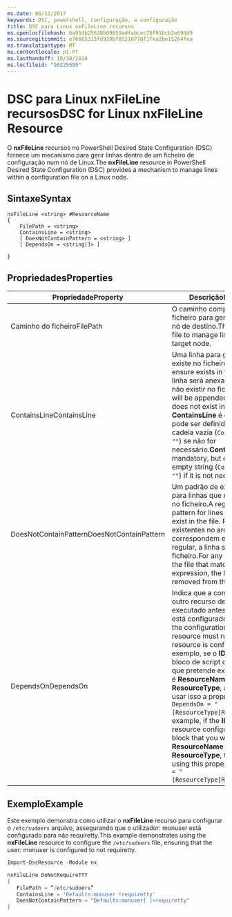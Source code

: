 ```yaml
---
ms.date: 06/12/2017
keywords: DSC, powershell, configuração, a configuração
title: DSC para Linux nxFileLine recursos
ms.openlocfilehash: 6a91db25638b09659adfabcec78f91bcb2e69dd9
ms.sourcegitcommit: e76665315fd928bf85210778f1fea2be15264fea
ms.translationtype: MT
ms.contentlocale: pt-PT
ms.lasthandoff: 10/30/2018
ms.locfileid: "50225595"
---
```

# <a name="dsc-for-linux-nxfileline-resource"></a><span data-ttu-id="775fb-103">DSC para Linux nxFileLine recursos</span><span class="sxs-lookup"><span data-stu-id="775fb-103">DSC for Linux nxFileLine Resource</span></span>

<span data-ttu-id="775fb-104">O **nxFileLine** recursos no PowerShell Desired State Configuration (DSC) fornece um mecanismo para gerir linhas dentro de um ficheiro de configuração num nó de Linux.</span><span class="sxs-lookup"><span data-stu-id="775fb-104">The **nxFileLine** resource in PowerShell Desired State Configuration (DSC) provides a mechanism to manage lines within a configuration file on a Linux node.</span></span>

## <a name="syntax"></a><span data-ttu-id="775fb-105">Sintaxe</span><span class="sxs-lookup"><span data-stu-id="775fb-105">Syntax</span></span>

```
nxFileLine <string> #ResourceName
{
    FilePath = <string>
    ContainsLine = <string>
    [ DoesNotContainPattern = <string> ]
    [ DependsOn = <string[]> ]

}
```

## <a name="properties"></a><span data-ttu-id="775fb-106">Propriedades</span><span class="sxs-lookup"><span data-stu-id="775fb-106">Properties</span></span>

|  <span data-ttu-id="775fb-107">Propriedade</span><span class="sxs-lookup"><span data-stu-id="775fb-107">Property</span></span> |  <span data-ttu-id="775fb-108">Descrição</span><span class="sxs-lookup"><span data-stu-id="775fb-108">Description</span></span> |
|---|---|
| <span data-ttu-id="775fb-109">Caminho do ficheiro</span><span class="sxs-lookup"><span data-stu-id="775fb-109">FilePath</span></span>| <span data-ttu-id="775fb-110">O caminho completo para o ficheiro para gerir as linhas no nó de destino.</span><span class="sxs-lookup"><span data-stu-id="775fb-110">The full path to the file to manage lines in on the target node.</span></span>|
| <span data-ttu-id="775fb-111">ContainsLine</span><span class="sxs-lookup"><span data-stu-id="775fb-111">ContainsLine</span></span>| <span data-ttu-id="775fb-112">Uma linha para garantir que existe no ficheiro.</span><span class="sxs-lookup"><span data-stu-id="775fb-112">A line to ensure exists in the file.</span></span> <span data-ttu-id="775fb-113">Essa linha será anexada ao ficheiro se não existir no ficheiro.</span><span class="sxs-lookup"><span data-stu-id="775fb-113">This line will be appended to the file if it does not exist in the file.</span></span> <span data-ttu-id="775fb-114">**ContainsLine** é obrigatório, mas pode ser definido como uma cadeia vazia (`ContainsLine = ""`) se não for necessário.</span><span class="sxs-lookup"><span data-stu-id="775fb-114">**ContainsLine** is mandatory, but can be set to an empty string (`ContainsLine = ""`) if it is not needed.</span></span>|
| <span data-ttu-id="775fb-115">DoesNotContainPattern</span><span class="sxs-lookup"><span data-stu-id="775fb-115">DoesNotContainPattern</span></span>| <span data-ttu-id="775fb-116">Um padrão de expressão regular para linhas que não deve existir no ficheiro.</span><span class="sxs-lookup"><span data-stu-id="775fb-116">A regular expression pattern for lines that should not exist in the file.</span></span> <span data-ttu-id="775fb-117">Para as linhas existentes no arquivo que correspondem essa expressão regular, a linha será removida do ficheiro.</span><span class="sxs-lookup"><span data-stu-id="775fb-117">For any lines that exist in the file that match this regular expression, the line will be removed from the file.</span></span>|
| <span data-ttu-id="775fb-118">DependsOn</span><span class="sxs-lookup"><span data-stu-id="775fb-118">DependsOn</span></span> | <span data-ttu-id="775fb-119">Indica que a configuração de outro recurso deve ser executado antes deste recurso está configurado.</span><span class="sxs-lookup"><span data-stu-id="775fb-119">Indicates that the configuration of another resource must run before this resource is configured.</span></span> <span data-ttu-id="775fb-120">Por exemplo, se o **ID** do recurso de bloco de script de configuração que pretende executar primeiro é **ResourceName** e seu tipo é **ResourceType**, a sintaxe para usar isso a propriedade é `DependsOn = "[ResourceType]ResourceName"`.</span><span class="sxs-lookup"><span data-stu-id="775fb-120">For example, if the **ID** of the resource configuration script block that you want to run first is **ResourceName** and its type is **ResourceType**, the syntax for using this property is `DependsOn = "[ResourceType]ResourceName"`.</span></span>|

## <a name="example"></a><span data-ttu-id="775fb-121">Exemplo</span><span class="sxs-lookup"><span data-stu-id="775fb-121">Example</span></span>

<span data-ttu-id="775fb-122">Este exemplo demonstra como utilizar o **nxFileLine** recurso para configurar o `/etc/sudoers` arquivo, assegurando que o utilizador: monuser está configurado para não requiretty.</span><span class="sxs-lookup"><span data-stu-id="775fb-122">This example demonstrates using the **nxFileLine** resource to configure the `/etc/sudoers` file, ensuring that the user: monuser is configured to not requiretty.</span></span>

```powershell
Import-DscResource -Module nx

nxFileLine DoNotRequireTTY
{
   FilePath = “/etc/sudoers”
   ContainsLine = 'Defaults:monuser !requiretty'
   DoesNotContainPattern = "Defaults:monuser[ ]+requiretty"
}
```